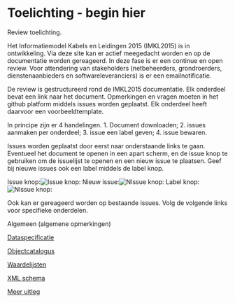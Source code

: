 # Toelichting - begin hier

Review toelichting.

Het Informatiemodel Kabels en Leidingen 2015 (IMKL2015) is in ontwikkeling. Via deze site kan er actief meegedacht worden en op de documentatie worden gereageerd. In deze fase is er een continue en open review. Voor attendering van stakeholders (netbeheerders, grondroerders, dienstenaanbieders en softwareleveranciers) is er een emailnotificatie.

De review is gestructureerd rond de IMKL2015 documentatie. Elk onderdeel bevat een link naar het document. Opmerkingen en vragen moeten in het github platform middels issues worden geplaatst. Elk onderdeel heeft daarvoor een voorbeeldtemplate.

In principe zijn er 4 handelingen. 1. Document downloaden; 2. issues aanmaken per onderdeel; 3. issue een label geven; 4. issue bewaren. 

Issues worden geplaatst door eerst naar onderstaande links te gaan. Eventueel het document te openen in een apart scherm, en de issue knop te gebruiken om de issuelijst te openen en een nieuw issue te plaatsen. Geef bij nieuwe issues ook een label middels de label knop.

Issue knop:![Issue knop:](https://dl.dropboxusercontent.com/u/26117339/github/Issueknop.png)  Nieuw issue:![NIssue knop:](https://dl.dropboxusercontent.com/u/26117339/github/NewIssue.png) Label knop:![NIssue knop:](https://dl.dropboxusercontent.com/u/26117339/github/Labelknop.png)  

Ook kan er gereageerd worden op bestaande issues. Volg de volgende links voor specifieke onderdelen.

Algemeen (algemene opmerkingen)

[Dataspecificatie](https://github.com/Geonovum/imkl2015-review/tree/master/1.%20dataspecificatie)

[Objectcatalogus](https://github.com/Geonovum/imkl2015-review/tree/master/2.%20objectcatalogus)

[Waardelijsten](https://github.com/Geonovum/imkl2015-review/tree/master/3.%20waardelijsten)

[XML schema](https://github.com/Geonovum/imkl2015-review/tree/master/4.%20XML%20schema)

[Meer uitleg](https://github.com/Geonovum/imkl2015-review/blob/master/1.%20dataspecificatie/meerToelichting.txt)

